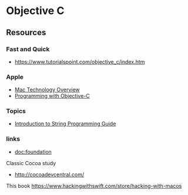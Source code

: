 # Objective C 

## Resources

### Fast and Quick
+ https://www.tutorialspoint.com/objective_c/index.htm

### Apple
+ [Mac Technology Overview](https://developer.apple.com/library/archive/documentation/MacOSX/Conceptual/OSX_Technology_Overview/About/About.html)
+ [Programming with Objective-C](https://developer.apple.com/library/archive/documentation/Cocoa/Conceptual/ProgrammingWithObjectiveC/Introduction/Introduction.html)



### Topics 
+ [Introduction to String Programming Guide](https://developer.apple.com/library/archive/documentation/Cocoa/Conceptual/Strings/introStrings.html)

### links
+ [doc:foundation](https://developer.apple.com/documentation/foundation)

Classic Cocoa study
+ <http://cocoadevcentral.com/>

This book <https://www.hackingwithswift.com/store/hacking-with-macos>